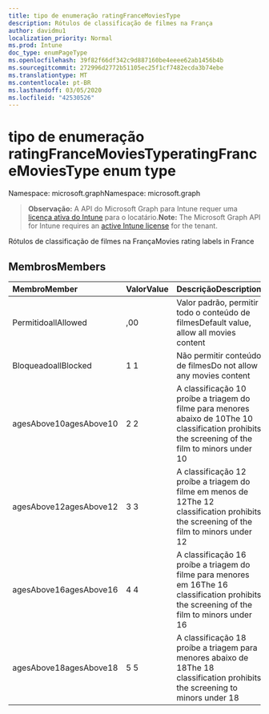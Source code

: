```yaml
---
title: tipo de enumeração ratingFranceMoviesType
description: Rótulos de classificação de filmes na França
author: davidmu1
localization_priority: Normal
ms.prod: Intune
doc_type: enumPageType
ms.openlocfilehash: 39f82f66df342c9d887160be4eeee62ab1456b4b
ms.sourcegitcommit: 272996d2772b51105ec25f1cf7482ecda3b74ebe
ms.translationtype: MT
ms.contentlocale: pt-BR
ms.lasthandoff: 03/05/2020
ms.locfileid: "42530526"
---
```

# <a name="ratingfrancemoviestype-enum-type"></a><span data-ttu-id="5274f-103">tipo de enumeração ratingFranceMoviesType</span><span class="sxs-lookup"><span data-stu-id="5274f-103">ratingFranceMoviesType enum type</span></span>

<span data-ttu-id="5274f-104">Namespace: microsoft.graph</span><span class="sxs-lookup"><span data-stu-id="5274f-104">Namespace: microsoft.graph</span></span>

> <span data-ttu-id="5274f-105">**Observação:** A API do Microsoft Graph para Intune requer uma [licença ativa do Intune](https://go.microsoft.com/fwlink/?linkid=839381) para o locatário.</span><span class="sxs-lookup"><span data-stu-id="5274f-105">**Note:** The Microsoft Graph API for Intune requires an [active Intune license](https://go.microsoft.com/fwlink/?linkid=839381) for the tenant.</span></span>

<span data-ttu-id="5274f-106">Rótulos de classificação de filmes na França</span><span class="sxs-lookup"><span data-stu-id="5274f-106">Movies rating labels in France</span></span>

## <a name="members"></a><span data-ttu-id="5274f-107">Membros</span><span class="sxs-lookup"><span data-stu-id="5274f-107">Members</span></span>
|<span data-ttu-id="5274f-108">Membro</span><span class="sxs-lookup"><span data-stu-id="5274f-108">Member</span></span>|<span data-ttu-id="5274f-109">Valor</span><span class="sxs-lookup"><span data-stu-id="5274f-109">Value</span></span>|<span data-ttu-id="5274f-110">Descrição</span><span class="sxs-lookup"><span data-stu-id="5274f-110">Description</span></span>|
|:---|:---|:---|
|<span data-ttu-id="5274f-111">Permitido</span><span class="sxs-lookup"><span data-stu-id="5274f-111">allAllowed</span></span>|<span data-ttu-id="5274f-112">,0</span><span class="sxs-lookup"><span data-stu-id="5274f-112">0</span></span>|<span data-ttu-id="5274f-113">Valor padrão, permitir todo o conteúdo de filmes</span><span class="sxs-lookup"><span data-stu-id="5274f-113">Default value, allow all movies content</span></span>|
|<span data-ttu-id="5274f-114">Bloqueado</span><span class="sxs-lookup"><span data-stu-id="5274f-114">allBlocked</span></span>|<span data-ttu-id="5274f-115">1 </span><span class="sxs-lookup"><span data-stu-id="5274f-115">1</span></span>|<span data-ttu-id="5274f-116">Não permitir conteúdo de filmes</span><span class="sxs-lookup"><span data-stu-id="5274f-116">Do not allow any movies content</span></span>|
|<span data-ttu-id="5274f-117">agesAbove10</span><span class="sxs-lookup"><span data-stu-id="5274f-117">agesAbove10</span></span>|<span data-ttu-id="5274f-118">2 </span><span class="sxs-lookup"><span data-stu-id="5274f-118">2</span></span>|<span data-ttu-id="5274f-119">A classificação 10 proíbe a triagem do filme para menores abaixo de 10</span><span class="sxs-lookup"><span data-stu-id="5274f-119">The 10 classification prohibits the screening of the film to minors under 10</span></span>|
|<span data-ttu-id="5274f-120">agesAbove12</span><span class="sxs-lookup"><span data-stu-id="5274f-120">agesAbove12</span></span>|<span data-ttu-id="5274f-121">3 </span><span class="sxs-lookup"><span data-stu-id="5274f-121">3</span></span>|<span data-ttu-id="5274f-122">A classificação 12 proíbe a triagem do filme em menos de 12</span><span class="sxs-lookup"><span data-stu-id="5274f-122">The 12 classification prohibits the screening of the film to minors under 12</span></span>|
|<span data-ttu-id="5274f-123">agesAbove16</span><span class="sxs-lookup"><span data-stu-id="5274f-123">agesAbove16</span></span>|<span data-ttu-id="5274f-124">4 </span><span class="sxs-lookup"><span data-stu-id="5274f-124">4</span></span>|<span data-ttu-id="5274f-125">A classificação 16 proíbe a triagem do filme para menores em 16</span><span class="sxs-lookup"><span data-stu-id="5274f-125">The 16 classification prohibits the screening of the film to minors under 16</span></span>|
|<span data-ttu-id="5274f-126">agesAbove18</span><span class="sxs-lookup"><span data-stu-id="5274f-126">agesAbove18</span></span>|<span data-ttu-id="5274f-127">5 </span><span class="sxs-lookup"><span data-stu-id="5274f-127">5</span></span>|<span data-ttu-id="5274f-128">A classificação 18 proíbe a triagem para menores abaixo de 18</span><span class="sxs-lookup"><span data-stu-id="5274f-128">The 18 classification prohibits the screening to minors under 18</span></span>|




